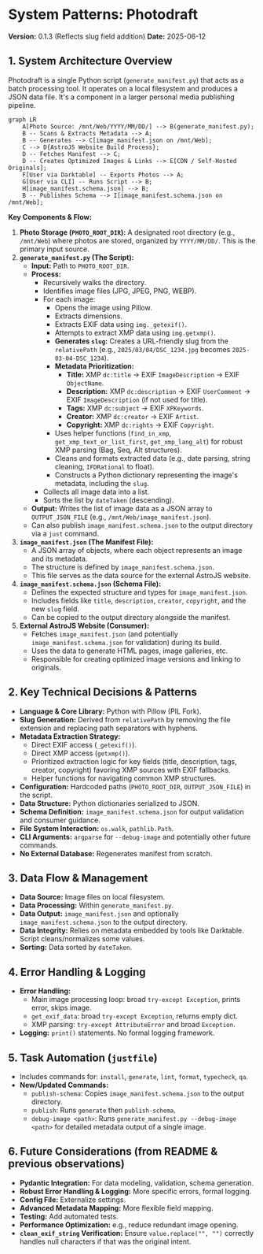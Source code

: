 # System Patterns: Photodraft

**Version:** 0.1.3 (Reflects slug field addition)
**Date:** 2025-06-12

## 1. System Architecture Overview

Photodraft is a single Python script (`generate_manifest.py`) that acts as a batch processing tool. It operates on a local filesystem and produces a JSON data file. It's a component in a larger personal media publishing pipeline.

```mermaid
graph LR
    A[Photo Source: /mnt/Web/YYYY/MM/DD/] --> B(generate_manifest.py);
    B -- Scans & Extracts Metadata --> A;
    B -- Generates --> C[image_manifest.json on /mnt/Web];
    C --> D{AstroJS Website Build Process};
    D -- Fetches Manifest --> C;
    D -- Creates Optimized Images & Links --> E[CDN / Self-Hosted Originals];
    F[User via Darktable] -- Exports Photos --> A;
    G[User via CLI] -- Runs Script --> B;
    H[image_manifest.schema.json] --> B;
    B -- Publishes Schema --> I[image_manifest.schema.json on /mnt/Web];
```

**Key Components & Flow:**

1.  **Photo Storage (`PHOTO_ROOT_DIR`):** A designated root directory (e.g., `/mnt/Web`) where photos are stored, organized by `YYYY/MM/DD/`. This is the primary input source.
2.  **`generate_manifest.py` (The Script):**
    *   **Input:** Path to `PHOTO_ROOT_DIR`.
    *   **Process:**
        *   Recursively walks the directory.
        *   Identifies image files (JPG, JPEG, PNG, WEBP).
        *   For each image:
            *   Opens the image using Pillow.
            *   Extracts dimensions.
            *   Extracts EXIF data using `img._getexif()`.
            *   Attempts to extract XMP data using `img.getxmp()`.
            *   **Generates `slug`:** Creates a URL-friendly slug from the `relativePath` (e.g., `2025/03/04/DSC_1234.jpg` becomes `2025-03-04-DSC_1234`).
            *   **Metadata Prioritization:**
                *   **Title:** XMP `dc:title` -> EXIF `ImageDescription` -> EXIF `ObjectName`.
                *   **Description:** XMP `dc:description` -> EXIF `UserComment` -> EXIF `ImageDescription` (if not used for title).
                *   **Tags:** XMP `dc:subject` -> EXIF `XPKeywords`.
                *   **Creator:** XMP `dc:creator` -> EXIF `Artist`.
                *   **Copyright:** XMP `dc:rights` -> EXIF `Copyright`.
            *   Uses helper functions (`find_in_xmp`, `get_xmp_text_or_list_first`, `get_xmp_lang_alt`) for robust XMP parsing (Bag, Seq, Alt structures).
            *   Cleans and formats extracted data (e.g., date parsing, string cleaning, `IFDRational` to float).
            *   Constructs a Python dictionary representing the image's metadata, including the `slug`.
        *   Collects all image data into a list.
        *   Sorts the list by `dateTaken` (descending).
    *   **Output:** Writes the list of image data as a JSON array to `OUTPUT_JSON_FILE` (e.g., `/mnt/Web/image_manifest.json`).
    *   Can also publish `image_manifest.schema.json` to the output directory via a `just` command.
3.  **`image_manifest.json` (The Manifest File):**
    *   A JSON array of objects, where each object represents an image and its metadata.
    *   The structure is defined by `image_manifest.schema.json`.
    *   This file serves as the data source for the external AstroJS website.
4.  **`image_manifest.schema.json` (Schema File):**
    *   Defines the expected structure and types for `image_manifest.json`.
    *   Includes fields like `title`, `description`, `creator`, `copyright`, and the new `slug` field.
    *   Can be copied to the output directory alongside the manifest.
5.  **External AstroJS Website (Consumer):**
    *   Fetches `image_manifest.json` (and potentially `image_manifest.schema.json` for validation) during its build.
    *   Uses the data to generate HTML pages, image galleries, etc.
    *   Responsible for creating optimized image versions and linking to originals.

## 2. Key Technical Decisions & Patterns

*   **Language & Core Library:** Python with Pillow (PIL Fork).
*   **Slug Generation:** Derived from `relativePath` by removing the file extension and replacing path separators with hyphens.
*   **Metadata Extraction Strategy:**
    *   Direct EXIF access (`_getexif()`).
    *   Direct XMP access (`getxmp()`).
    *   Prioritized extraction logic for key fields (title, description, tags, creator, copyright) favoring XMP sources with EXIF fallbacks.
    *   Helper functions for navigating common XMP structures.
*   **Configuration:** Hardcoded paths (`PHOTO_ROOT_DIR`, `OUTPUT_JSON_FILE`) in the script.
*   **Data Structure:** Python dictionaries serialized to JSON.
*   **Schema Definition:** `image_manifest.schema.json` for output validation and consumer guidance.
*   **File System Interaction:** `os.walk`, `pathlib.Path`.
*   **CLI Arguments:** `argparse` for `--debug-image` and potentially other future commands.
*   **No External Database:** Regenerates manifest from scratch.

## 3. Data Flow & Management

*   **Data Source:** Image files on local filesystem.
*   **Data Processing:** Within `generate_manifest.py`.
*   **Data Output:** `image_manifest.json` and optionally `image_manifest.schema.json` to the output directory.
*   **Data Integrity:** Relies on metadata embedded by tools like Darktable. Script cleans/normalizes some values.
*   **Sorting:** Data sorted by `dateTaken`.

## 4. Error Handling & Logging

*   **Error Handling:**
    *   Main image processing loop: broad `try-except Exception`, prints error, skips image.
    *   `get_exif_data`: broad `try-except Exception`, returns empty dict.
    *   XMP parsing: `try-except AttributeError` and broad `Exception`.
*   **Logging:** `print()` statements. No formal logging framework.

## 5. Task Automation (`justfile`)

*   Includes commands for: `install`, `generate`, `lint`, `format`, `typecheck`, `qa`.
*   **New/Updated Commands:**
    *   `publish-schema`: Copies `image_manifest.schema.json` to the output directory.
    *   `publish`: Runs `generate` then `publish-schema`.
    *   `debug-image <path>`: Runs `generate_manifest.py --debug-image <path>` for detailed metadata output of a single image.

## 6. Future Considerations (from README & previous observations)

*   **Pydantic Integration:** For data modeling, validation, schema generation.
*   **Robust Error Handling & Logging:** More specific errors, formal logging.
*   **Config File:** Externalize settings.
*   **Advanced Metadata Mapping:** More flexible field mapping.
*   **Testing:** Add automated tests.
*   **Performance Optimization:** e.g., reduce redundant image opening.
*   **`clean_exif_string` Verification:** Ensure `value.replace("", "")` correctly handles null characters if that was the original intent.
